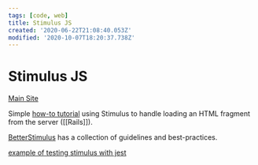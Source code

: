 ```yaml
---
tags: [code, web]
title: Stimulus JS
created: '2020-06-22T21:08:40.053Z'
modified: '2020-10-07T18:20:37.738Z'
---
```


# Stimulus JS

[Main Site](https://stimulusjs.org/)

Simple [how-to tutorial](https://boringrails.com/articles/hovercards-stimulus/) using Stimulus to handle loading an HTML fragment from the server ([[Rails]]).

[BetterStimulus](https://www.betterstimulus.com) has a collection of guidelines and best-practices.

[example of testing stimulus with jest](https://shime.sh/testing-stimulus)


